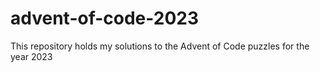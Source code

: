 # advent-of-code-2023
This repository holds my solutions to the Advent of Code puzzles for the year 2023
